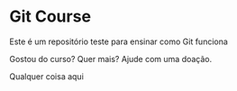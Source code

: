 # Git Course

Este é um repositório teste para ensinar como Git funciona

Gostou do curso? Quer mais? Ajude com uma doação.

Qualquer coisa aqui
